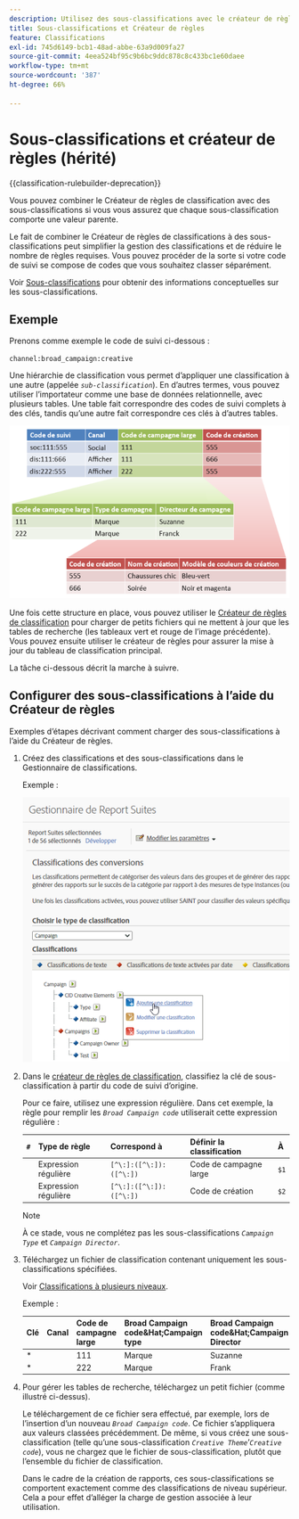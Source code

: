```yaml
---
description: Utilisez des sous-classifications avec le créateur de règles de classification.
title: Sous-classifications et Créateur de règles
feature: Classifications
exl-id: 745d6149-bcb1-48ad-abbe-63a9d009fa27
source-git-commit: 4eea524bf95c9b6bc9ddc878c8c433bc1e60daee
workflow-type: tm+mt
source-wordcount: '387'
ht-degree: 66%

---
```


# Sous-classifications et créateur de règles (hérité)

{{classification-rulebuilder-deprecation}}

Vous pouvez combiner le Créateur de règles de classification avec des sous-classifications si vous vous assurez que chaque sous-classification comporte une valeur parente.

Le fait de combiner le Créateur de règles de classifications à des sous-classifications peut simplifier la gestion des classifications et de réduire le nombre de règles requises. Vous pouvez procéder de la sorte si votre code de suivi se compose de codes que vous souhaitez classer séparément.

Voir [Sous-classifications](/help/components/classifications/importer/subclassifications.md) pour obtenir des informations conceptuelles sur les sous-classifications.

## Exemple

Prenons comme exemple le code de suivi ci-dessous :

`channel:broad_campaign:creative`

Une hiérarchie de classification vous permet d’appliquer une classification à une autre (appelée *`sub-classification`*). En d’autres termes, vous pouvez utiliser l’importateur comme une base de données relationnelle, avec plusieurs tables. Une table fait correspondre des codes de suivi complets à des clés, tandis qu’une autre fait correspondre ces clés à d’autres tables.

![](assets/sub_class_table.png)

Une fois cette structure en place, vous pouvez utiliser le [Créateur de règles de classification](/help/components/classifications/crb/classification-rule-builder.md) pour charger de petits fichiers qui ne mettent à jour que les tables de recherche (les tableaux vert et rouge de l’image précédente). Vous pouvez ensuite utiliser le créateur de règles pour assurer la mise à jour du tableau de classification principal.

La tâche ci-dessous décrit la marche à suivre.

## Configurer des sous-classifications à l’aide du Créateur de règles

Exemples d’étapes décrivant comment charger des sous-classifications à l’aide du Créateur de règles.

1. Créez des classifications et des sous-classifications dans le Gestionnaire de classifications.

   Exemple :

   ![Infos sur l’étape](/help/admin/admin/assets/sub_class_create.png)

1. Dans le [créateur de règles de classification](/help/components/classifications/crb/classification-rule-builder.md), classifiez la clé de sous-classification à partir du code de suivi d’origine.

   Pour ce faire, utilisez une expression régulière. Dans cet exemple, la règle pour remplir les *`Broad Campaign code`* utiliserait cette expression régulière :

   | `#` | Type de règle | Correspond à | Définir la classification | À |
   |---|---|---|---|---|
   |   | Expression régulière | `[^\:]:([^\:]):([^\:])` | Code de campagne large | `$1` |
   |   | Expression régulière | `[^\:]:([^\:]):([^\:])` | Code de création | `$2` |

   >[!NOTE]
   >
   >À ce stade, vous ne complétez pas les sous-classifications *`Campaign Type`* et *`Campaign Director`*.

1. Téléchargez un fichier de classification contenant uniquement les sous-classifications spécifiées.

   Voir [Classifications à plusieurs niveaux](/help/components/classifications/importer/subclassifications.md).

   Exemple :

   | Clé | Canal | Code de campagne large | Broad Campaign code&amp;Hat;Campaign type | Broad Campaign code&amp;Hat;Campaign Director | ... |
   |---|---|---|---|---|---|
   | &#42; |  | 111 | Marque | Suzanne |  |
   | &#42; |  | 222 | Marque | Frank |  |

1. Pour gérer les tables de recherche, téléchargez un petit fichier (comme illustré ci-dessus).

   Le téléchargement de ce fichier sera effectué, par exemple, lors de l’insertion d’un nouveau *`Broad Campaign code`*. Ce fichier s’appliquera aux valeurs classées précédemment. De même, si vous créez une sous-classification (telle qu’une sous-classification *`Creative Theme`*’*`Creative code`*), vous ne chargez que le fichier de sous-classification, plutôt que l’ensemble du fichier de classification.

   Dans le cadre de la création de rapports, ces sous-classifications se comportent exactement comme des classifications de niveau supérieur. Cela a pour effet d’alléger la charge de gestion associée à leur utilisation.
